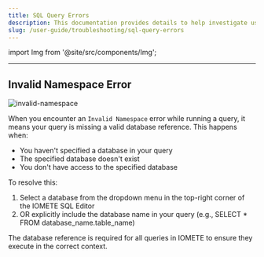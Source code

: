 ```yaml
---
title: SQL Query Errors
description: This documentation provides details to help investigate user errors in SQL queries
slug: /user-guide/troubleshooting/sql-query-errors
---
```


import Img from '@site/src/components/Img';

---

## Invalid Namespace Error

<Img src="/img/troubleshooting/sql-query-errors/invalid-namespace.png" alt="invalid-namespace" />

When you encounter an `Invalid Namespace` error while running a query, it means your query is missing a valid database reference. This happens when:  
- You haven't specified a database in your query  
- The specified database doesn't exist  
- You don't have access to the specified database  

To resolve this:  
1. Select a database from the dropdown menu in the top-right corner of the IOMETE SQL Editor  
2. OR explicitly include the database name in your query (e.g., SELECT * FROM database_name.table_name)    

The database reference is required for all queries in IOMETE to ensure they execute in the correct context.

